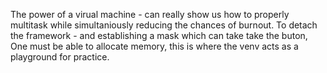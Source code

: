 The power of a virual machine - can really show us how to properly multitask while simultaniously reducing the chances of burnout. To detach the framework - and establishing a mask which can take take the buton, One must be able to allocate
memory, this is where the venv acts as a playground for practice. 
